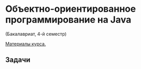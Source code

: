 # Объектно-ориентированное программирование на Java 
(Бакалавриат, 4-й семестр)

[Материалы курса.](https://sites.google.com/site/nguoop/%D0%BC%D0%B0%D1%82%D0%B5%D1%80%D0%B8%D0%B0%D0%BB%D1%8B-%D0%BB%D0%B5%D0%BA%D1%86%D0%B8%D0%B9-java)

## Задачи  

